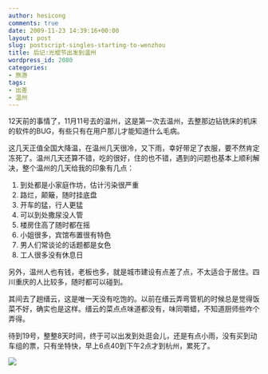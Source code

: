 ```yaml
---
author: hesicong
comments: true
date: 2009-11-23 14:39:16+00:00
layout: post
slug: postscript-singles-starting-to-wenzhou
title: 后记:光棍节出发到温州
wordpress_id: 2080
categories:
- 旅游
tags:
- 出差
- 温州
---
```


12天前的事情了，11月11号去的温州，这是第一次去温州，去整那边钻铣床的机床的软件的BUG，有些只有在用户那儿才能知道什么毛病。

这几天正值全国大降温，在温州几天很冷，又下雨，幸好带足了衣服，要不然肯定冻死了。温州几天还算不错，吃的很好，住的也不错，遇到的问题也基本上顺利解决，整个温州的几天给我的印象有几点：

1. 到处都是小家庭作坊，估计污染很严重
2. 路烂，颠簸，随时挂底盘
3. 开车的猛，行人更猛
4. 可以到处撒尿没人管
5. 楼房住高了随时都在摇
6. 小姐很多，宾馆布置很有特色
7. 男人们常谈论的话题都是女色
8. 工人很多没有休息日

另外，温州人也有钱，老板也多，就是城市建设有点差了点，不太适合于居住。四川重庆的人比较多，随时都可以碰到。

其间去了趟缙云，这是唯一天没有吃饱的。以前在缙云弄弯管机的时候总是觉得饭菜不好，确实也是这样。缙云的菜点点味道都没有，味同嚼蜡，不知道厨师些咋个弄得。

待到19号，整整8天时间，终于可以出发到处逛会儿，还是有点小雨，没有买到动车组的票，只有坐特快，早上6点40到下午2点才到杭州，累死了。

[](/images/2009-11-11-22/IMG_3058.JPG)![](/images/2009-11-11-22/image/thumb/IMG_3058.JPG)